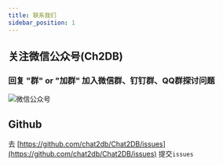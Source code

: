 ```yaml
---
title: 联系我们
sidebar_position: 1
---
```


## 关注微信公众号(Ch2DB)
### 回复 "群" or "加群" 加入微信群、钉钉群、QQ群探讨问题
![微信公众号](https://sqlgpt.cn/img/qrcode_for_gh_ad223b39df20_258.jpg)
## Github
去 [https://github.com/chat2db/Chat2DB/issues](https://github.com/chat2db/Chat2DB/issues) 提交`issues`